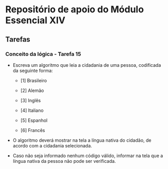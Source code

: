 # Repositório de apoio do Módulo Essencial XIV

## Tarefas

### Conceito da lógica - Tarefa 15

- Escreva um algoritmo que leia a cidadania de uma pessoa, codificada da seguinte forma:

  - [1] Brasileiro
  
  - [2] Alemão

  - [3] Inglês

  - [4] Italiano

  - [5] Espanhol

  - [6] Francês

- O algoritmo deverá mostrar na tela a língua nativa do cidadão, de acordo com a cidadania selecionada.

- Caso não seja informado nenhum código válido, informar na tela que a língua nativa da pessoa não pode ser verificada.
